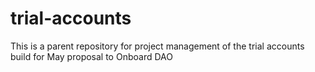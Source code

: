 # trial-accounts
This is a parent repository for project management of the trial accounts build for May proposal to Onboard DAO
